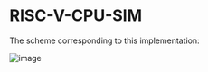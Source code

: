 # RISC-V-CPU-SIM
The scheme corresponding to this implementation:  

![image](https://user-images.githubusercontent.com/47797379/147337311-d0e0471e-0f43-4de4-a39c-f91609279878.png)
